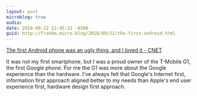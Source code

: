 ```yaml
---
layout: post
microblog: true
audio: 
date: 2018-09-22 12:45:12 -0500
guid: http://frankm.micro.blog/2018/09/22/the-first-android.html
---
```

[The first Android phone was an ugly thing, and I loved it - CNET](https://www.cnet.com/news/the-first-android-phone-was-an-ugly-thing-and-i-loved-it/)

It was not my first smartphone, but I was a proud owner of the T-Mobile G1, the first Google phone. For me the G1 was more about the Google experience than the hardware. I've always felt that Google's Internet first, information first approach aligned better to my needs than Apple's end user experience first, hardware design first approach. 
